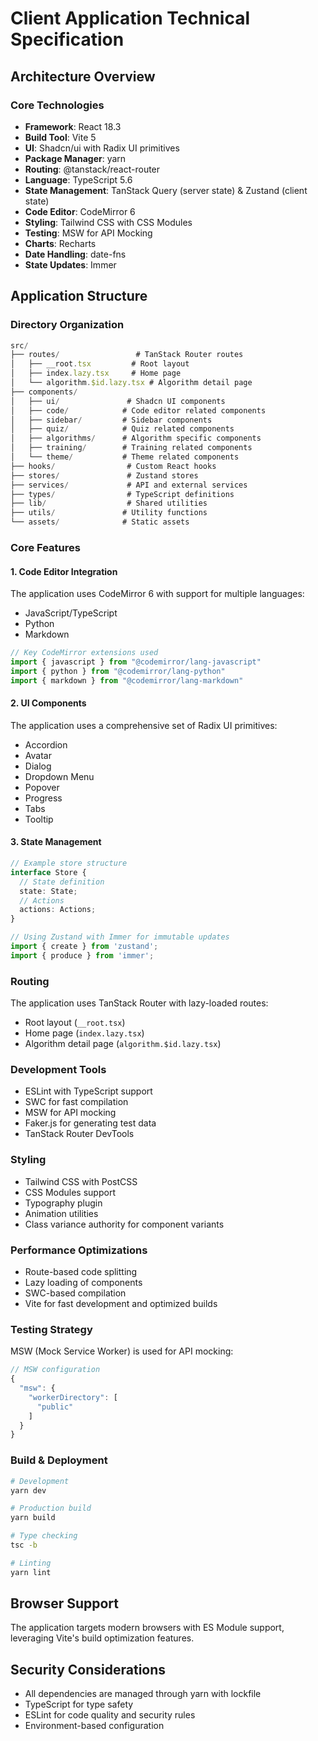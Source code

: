 # Client Application Technical Specification

## Architecture Overview

### Core Technologies

- **Framework**: React 18.3
- **Build Tool**: Vite 5
- **UI**: Shadcn/ui with Radix UI primitives
- **Package Manager**: yarn
- **Routing**: @tanstack/react-router
- **Language**: TypeScript 5.6
- **State Management**: TanStack Query (server state) & Zustand (client state)
- **Code Editor**: CodeMirror 6
- **Styling**: Tailwind CSS with CSS Modules
- **Testing**: MSW for API Mocking
- **Charts**: Recharts
- **Date Handling**: date-fns
- **State Updates**: Immer

## Application Structure

### Directory Organization

```typescript
src/
├── routes/                 # TanStack Router routes
│   ├── __root.tsx         # Root layout
│   ├── index.lazy.tsx     # Home page
│   └── algorithm.$id.lazy.tsx # Algorithm detail page
├── components/
│   ├── ui/               # Shadcn UI components
│   ├── code/            # Code editor related components
│   ├── sidebar/         # Sidebar components
│   ├── quiz/            # Quiz related components
│   ├── algorithms/      # Algorithm specific components
│   ├── training/        # Training related components
│   └── theme/           # Theme related components
├── hooks/                # Custom React hooks
├── stores/               # Zustand stores
├── services/             # API and external services
├── types/                # TypeScript definitions
├── lib/                  # Shared utilities
├── utils/               # Utility functions
└── assets/              # Static assets
```

### Core Features

#### 1. Code Editor Integration

The application uses CodeMirror 6 with support for multiple languages:
- JavaScript/TypeScript
- Python
- Markdown

```typescript
// Key CodeMirror extensions used
import { javascript } from "@codemirror/lang-javascript"
import { python } from "@codemirror/lang-python"
import { markdown } from "@codemirror/lang-markdown"
```

#### 2. UI Components

The application uses a comprehensive set of Radix UI primitives:
- Accordion
- Avatar
- Dialog
- Dropdown Menu
- Popover
- Progress
- Tabs
- Tooltip

#### 3. State Management

```typescript
// Example store structure
interface Store {
  // State definition
  state: State;
  // Actions
  actions: Actions;
}

// Using Zustand with Immer for immutable updates
import { create } from 'zustand';
import { produce } from 'immer';
```

### Routing

The application uses TanStack Router with lazy-loaded routes:
- Root layout (`__root.tsx`)
- Home page (`index.lazy.tsx`)
- Algorithm detail page (`algorithm.$id.lazy.tsx`)

### Development Tools

- ESLint with TypeScript support
- SWC for fast compilation
- MSW for API mocking
- Faker.js for generating test data
- TanStack Router DevTools

### Styling

- Tailwind CSS with PostCSS
- CSS Modules support
- Typography plugin
- Animation utilities
- Class variance authority for component variants

### Performance Optimizations

- Route-based code splitting
- Lazy loading of components
- SWC-based compilation
- Vite for fast development and optimized builds

### Testing Strategy

MSW (Mock Service Worker) is used for API mocking:
```typescript
// MSW configuration
{
  "msw": {
    "workerDirectory": [
      "public"
    ]
  }
}
```

### Build & Deployment

```bash
# Development
yarn dev

# Production build
yarn build

# Type checking
tsc -b

# Linting
yarn lint
```

## Browser Support

The application targets modern browsers with ES Module support, leveraging Vite's build optimization features.

## Security Considerations

- All dependencies are managed through yarn with lockfile
- TypeScript for type safety
- ESLint for code quality and security rules
- Environment-based configuration
